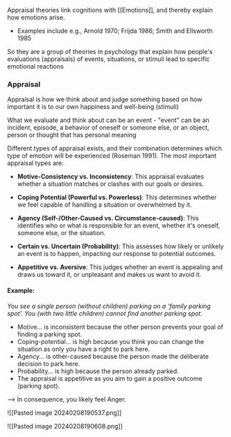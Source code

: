 Appraisal theories link cognitions with [[Emotions]], and thereby explain how emotions arise.
- Examples include e.g., Arnold 1970; Frijda 1986; Smith and Ellsworth 1985

So they are a group of theories in psychology that explain how people's evaluations (appraisals) of events, situations, or stimuli lead to specific emotional reactions


### Appraisal
Appraisal is how we think about and judge something based on how important it is to our own happiness and well-being (stimuli)

What we evaluate and think about can be an event - "event" can be an incident, episode, a behavior of oneself or someone else, or an object, person or thought that has personal meaning

Different types of appraisal exists, and their combination determines which type of emotion will be experienced (Roseman 1991). The most important appraisal types are:  
- **Motive-Consistency vs. Inconsistency**: This appraisal evaluates whether a situation matches or clashes with our goals or desires.

- **Coping Potential (Powerful vs. Powerless)**: This determines whether we feel capable of handling a situation or overwhelmed by it.

- **Agency (Self-/Other-Caused vs. Circumstance-caused)**: This identifies who or what is responsible for an event, whether it's oneself, someone else, or the situation.

- **Certain vs. Uncertain (Probability)**: This assesses how likely or unlikely an event is to happen, impacting our response to potential outcomes.

- **Appetitive vs. Aversive**: This judges whether an event is appealing and draws us toward it, or unpleasant and makes us want to avoid it.

#### Example:
*You see a single person (without children) parking on a ‘family parking spot’. You (with two little children) cannot find another parking spot.*  
- Motive... is inconsistent because the other person prevents your goal of finding a parking spot. 
- Coping-potential... is high because you think you can change the situation as only you have a right to park here.  
- Agency... is other-caused because the person made the deliberate decision to park here.  
- Probability... is high because the person already parked.  
- The appraisal is appetitive as you aim to gain a positive outcome (parking spot).  

--> In consequence, you likely feel Anger.




![[Pasted image 20240208190537.png]]

![[Pasted image 20240208190608.png]]

